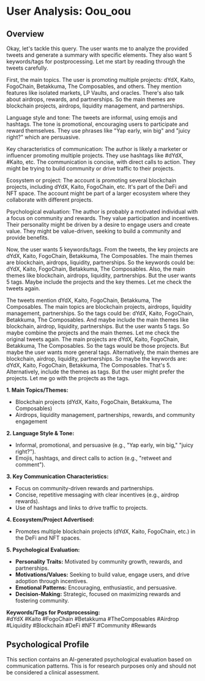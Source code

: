 # User Analysis: Oou_oou

## Overview

<think>
Okay, let's tackle this query. The user wants me to analyze the provided tweets and generate a summary with specific elements. They also want 5 keywords/tags for postprocessing. Let me start by reading through the tweets carefully.

First, the main topics. The user is promoting multiple projects: dYdX, Kaito, FogoChain, Betakkuma, The Composables, and others. They mention features like isolated markets, LP Vaults, and oracles. There's also talk about airdrops, rewards, and partnerships. So the main themes are blockchain projects, airdrops, liquidity management, and partnerships.

Language style and tone: The tweets are informal, using emojis and hashtags. The tone is promotional, encouraging users to participate and reward themselves. They use phrases like "Yap early, win big" and "juicy right?" which are persuasive.

Key characteristics of communication: The author is likely a marketer or influencer promoting multiple projects. They use hashtags like #dYdX, #Kaito, etc. The communication is concise, with direct calls to action. They might be trying to build community or drive traffic to their projects.

Ecosystem or project: The account is promoting several blockchain projects, including dYdX, Kaito, FogoChain, etc. It's part of the DeFi and NFT space. The account might be part of a larger ecosystem where they collaborate with different projects.

Psychological evaluation: The author is probably a motivated individual with a focus on community and rewards. They value participation and incentives. Their personality might be driven by a desire to engage users and create value. They might be value-driven, seeking to build a community and provide benefits.

Now, the user wants 5 keywords/tags. From the tweets, the key projects are dYdX, Kaito, FogoChain, Betakkuma, The Composables. The main themes are blockchain, airdrops, liquidity, partnerships. So the keywords could be: dYdX, Kaito, FogoChain, Betakkuma, The Composables. Also, the main themes like blockchain, airdrops, liquidity, partnerships. But the user wants 5 tags. Maybe include the projects and the key themes. Let me check the tweets again.

The tweets mention dYdX, Kaito, FogoChain, Betakkuma, The Composables. The main topics are blockchain projects, airdrops, liquidity management, partnerships. So the tags could be: dYdX, Kaito, FogoChain, Betakkuma, The Composables. And maybe include the main themes like blockchain, airdrop, liquidity, partnerships. But the user wants 5 tags. So maybe combine the projects and the main themes. Let me check the original tweets again. The main projects are dYdX, Kaito, FogoChain, Betakkuma, The Composables. So the tags would be those projects. But maybe the user wants more general tags. Alternatively, the main themes are blockchain, airdrop, liquidity, partnerships. So maybe the keywords are: dYdX, Kaito, FogoChain, Betakkuma, The Composables. That's 5. Alternatively, include the themes as tags. But the user might prefer the projects. Let me go with the projects as the tags.
</think>

**1. Main Topics/Themes:**  
- Blockchain projects (dYdX, Kaito, FogoChain, Betakkuma, The Composables)  
- Airdrops, liquidity management, partnerships, rewards, and community engagement  

**2. Language Style & Tone:**  
- Informal, promotional, and persuasive (e.g., "Yap early, win big," "juicy right?").  
- Emojis, hashtags, and direct calls to action (e.g., "retweet and comment").  

**3. Key Communication Characteristics:**  
- Focus on community-driven rewards and partnerships.  
- Concise, repetitive messaging with clear incentives (e.g., airdrop rewards).  
- Use of hashtags and links to drive traffic to projects.  

**4. Ecosystem/Project Advertised:**  
- Promotes multiple blockchain projects (dYdX, Kaito, FogoChain, etc.) in the DeFi and NFT spaces.  

**5. Psychological Evaluation:**  
- **Personality Traits:** Motivated by community growth, rewards, and partnerships.  
- **Motivations/Values:** Seeking to build value, engage users, and drive adoption through incentives.  
- **Emotional Patterns:** Encouraging, enthusiastic, and persuasive.  
- **Decision-Making:** Strategic, focused on maximizing rewards and fostering community.  

**Keywords/Tags for Postprocessing:**  
#dYdX #Kaito #FogoChain #Betakkuma #TheComposables #Airdrop #Liquidity #Blockchain #DeFi #NFT #Community #Rewards

## Psychological Profile

This section contains an AI-generated psychological evaluation based on communication patterns. This is for research purposes only and should not be considered a clinical assessment.
